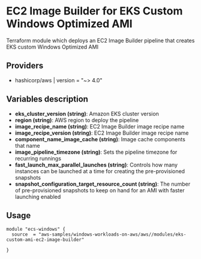 # EC2 Image Builder for EKS Custom Windows Optimized AMI

Terraform module which deploys an EC2 Image Builder pipeline that creates EKS custom Windows Optimized AMI

## Providers

- hashicorp/aws | version = "~> 4.0"

## Variables description
- **eks_cluster_version (string)**: Amazon EKS cluster version
- **region (string)**: AWS region to deploy the pipeline
- **image_recipe_name (string)**: EC2 Image Builder image recipe name
- **image_recipe_version (string)**: EC2 Image Builder image recipe name
- **component_name_image_cache (string)**: Image cache components that name
- **image_pipeline_timezone (string)**: Sets the pipeline timezone for recurring runnings
- **fast_launch_max_parallel_launches (string)**: Controls how many instances can be launched at a time for creating the pre-provisioned snapshots
- **snapshot_configuration_target_resource_count (string)**: The number of pre-provisioned snapshots to keep on hand for an AMI with faster launching enabled

## Usage

```hcl
module "ecs-windows" {
  source  = "aws-samples/windows-workloads-on-aws/aws//modules/eks-custom-ami-ec2-image-builder"

}
```
